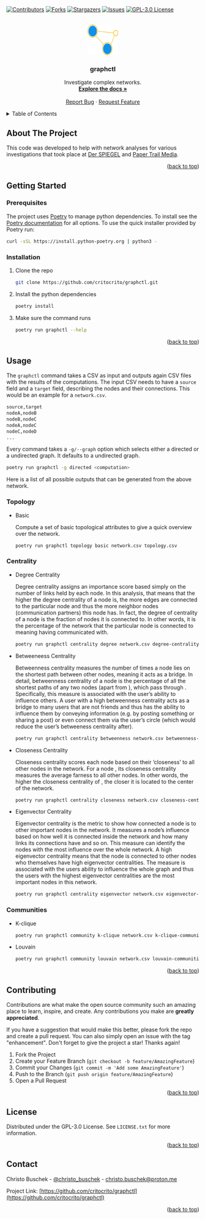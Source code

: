 <a name="readme-top"></a>

[![Contributors][contributors-shield]][contributors-url]
[![Forks][forks-shield]][forks-url]
[![Stargazers][stars-shield]][stars-url]
[![Issues][issues-shield]][issues-url]
[![GPL-3.0 License][license-shield]][license-url]


<br />
<div align="center">
  <a href="https://github.com/critocrito/graphctl">
    <img src="resources/logo.jpg" alt="Logo" width="80" height="80">
  </a>

<h3 align="center">graphctl</h3>

  <p align="center">
    Investigate complex networks.
    <br />
    <a href="https://github.com/critocrito/graphctl"><strong>Explore the docs »</strong></a>
    <br />
    <br />
    <a href="https://github.com/critocrito/graphctl/issues">Report Bug</a>
    ·
    <a href="https://github.com/critocrito/graphctl/issues">Request Feature</a>
  </p>
</div>


<details>
  <summary>Table of Contents</summary>
  <ol>
    <li>
      <a href="#about-the-project">About The Project</a>
    </li>
    <li>
      <a href="#getting-started">Getting Started</a>
      <ul>
        <li><a href="#prerequisites">Prerequisites</a></li>
        <li><a href="#installation">Installation</a></li>
      </ul>
    </li>
    <li><a href="#usage">Usage</a></li>
    <li><a href="#contributing">Contributing</a></li>
    <li><a href="#license">License</a></li>
    <li><a href="#contact">Contact</a></li>
  </ol>
</details>


## About The Project

This code was developed to help with network analyses for various investigations that took place at [Der SPIEGEL](https://www.spiegel.de) and [Paper Trail Media](https://www.papertrailmedia.de). 

<p align="right">(<a href="#readme-top">back to top</a>)</p>


## Getting Started

### Prerequisites

The project uses [Poetry](https://python-poetry.org) to manage python dependencies. To install see the [Poetry documentation](https://python-poetry.org/docs/#installation) for all options. To use the quick installer provided by Poetry run:

```sh
curl -sSL https://install.python-poetry.org | python3 -
```


### Installation

1. Clone the repo
   ```sh
   git clone https://github.com/critocrito/graphctl.git
   ```
3. Install the python dependencies
   ```sh
   poetry install
   ```
4. Make sure the command runs
   ```sh
   poetry run graphctl --help
   ```

<p align="right">(<a href="#readme-top">back to top</a>)</p>


## Usage

The `graphctl` command takes a CSV as input and outputs again CSV files with the results of the computations. The input CSV needs to have a `source` field and a `target` field, describing the nodes and their connections. This would be an example for a `network.csv`.

``` csv
source,target
nodeA,nodeB
nodeB,nodeC
nodeA,nodeC
nodeC,nodeD
...
```

Every command takes a `-g/--graph` option which selects either a directed or a undirected graph. It defaults to a undirected graph.

``` sh
poetry run graphctl -g directed <computation>
```

Here is a list of all possible outputs that can be generated from the above network.


### Topology

* Basic

  Compute a set of basic topological attributes to give a quick overview over the network.
  
  ```sh
  poetry run graphctl topology basic network.csv topology.csv
  ```


### Centrality

* Degree Centrality

  Degree centrality assigns an importance score based simply on the number of links held by each node. In this analysis, that means that the higher the degree centrality of a node is, the more edges are connected to the particular node and thus the more neighbor nodes (communication partners) this node has. In fact, the degree of centrality of a node is the fraction of nodes it is connected to. In other words, it is the percentage of the network that the particular node is connected to meaning having communicated with.
  
  ```sh
  poetry run graphctl centrality degree network.csv degree-centrality.csv
  ```

* Betweeneess Centrality

  Betweenness centrality measures the number of times a node lies on the shortest path between other nodes, meaning it acts as a bridge. In detail, betweenness centrality of a node  is the percentage of all the shortest paths of any two nodes (apart from ), which pass through . Specifically, this measure is associated with the user’s ability to influence others. A user with a high betweenness centrality acts as a bridge to many users that are not friends and thus has the ability to influence them by conveying information (e.g. by posting something or sharing a post) or even connect them via the user’s circle (which would reduce the user’s betweeness centrality after).
  
  ```sh
  poetry run graphctl centrality betweenness network.csv betweenness-centrality.csv
  ```
  
* Closeness Centrality

  Closeness centrality scores each node based on their ‘closeness’ to all other nodes in the network. For a node , its closeness centrality measures the average farness to all other nodes. In other words, the higher the closeness centrality of , the closer it is located to the center of the network.

  ```sh
  poetry run graphctl centrality closeness network.csv closeness-centrality.csv
  ```
  
* Eigenvector Centrality

  Eigenvector centrality is the metric to show how connected a node is to other important nodes in the network. It measures a node’s influence based on how well it is connected inside the network and how many links its connections have and so on. This measure can identify the nodes with the most influence over the whole network. A high eigenvector centrality means that the node is connected to other nodes who themselves have high eigenvector centralities. The measure is associated with the users ability to influence the whole graph and thus the users with the highest eigenvector centralities are the most important nodes in this network.

  ```sh
  poetry run graphctl centrality eigenvector network.csv eigenvector-centrality.csv
  ```
  
  
### Communities

* K-clique

  ```sh
  poetry run graphctl community k-clique network.csv k-clique-communities.csv
  ```
  
* Louvain

  ```sh
  poetry run graphctl community louvain network.csv louvain-communities.csv
  ```
  
<p align="right">(<a href="#readme-top">back to top</a>)</p>


## Contributing

Contributions are what make the open source community such an amazing place to
learn, inspire, and create. Any contributions you make are **greatly
appreciated**.

If you have a suggestion that would make this better, please fork the repo and
create a pull request. You can also simply open an issue with the tag
"enhancement". Don't forget to give the project a star! Thanks again!

1. Fork the Project
2. Create your Feature Branch (`git checkout -b feature/AmazingFeature`)
3. Commit your Changes (`git commit -m 'Add some AmazingFeature'`)
4. Push to the Branch (`git push origin feature/AmazingFeature`)
5. Open a Pull Request

<p align="right">(<a href="#readme-top">back to top</a>)</p>


## License

Distributed under the GPL-3.0 License. See `LICENSE.txt` for more information.

<p align="right">(<a href="#readme-top">back to top</a>)</p>


## Contact

Christo Buschek - [@christo_buschek](https://twitter.com/christo_buschek) - christo.buschek@proton.me

Project Link: [https://github.com/critocrito/graphctl](https://github.com/critocrito/graphctl)

<p align="right">(<a href="#readme-top">back to top</a>)</p>





[contributors-shield]: https://img.shields.io/github/contributors/critocrito/graphctl.svg?style=for-the-badge
[contributors-url]: https://github.com/critocrito/graphctl/graphs/contributors
[forks-shield]: https://img.shields.io/github/forks/critocrito/graphctl.svg?style=for-the-badge
[forks-url]: https://github.com/critocrito/graphctl/network/members
[stars-shield]: https://img.shields.io/github/stars/critocrito/graphctl.svg?style=for-the-badge
[stars-url]: https://github.com/critocrito/graphctl/stargazers
[issues-shield]: https://img.shields.io/github/issues/critocrito/graphctl.svg?style=for-the-badge
[issues-url]: https://github.com/critocrito/graphctl/issues
[license-shield]: https://img.shields.io/github/license/critocrito/graphctl.svg?style=for-the-badge
[license-url]: https://github.com/critocrito/graphctl/blob/main/LICENSE.txt
[product-screenshot]: images/screenshot.png
